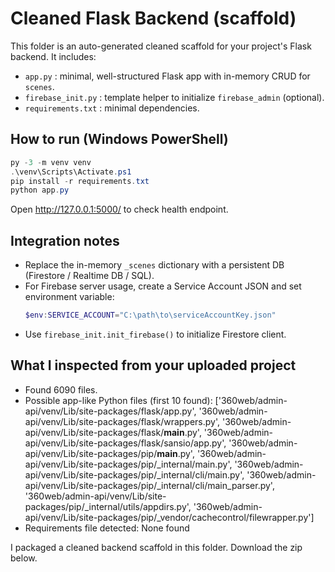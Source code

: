 
# Cleaned Flask Backend (scaffold)

This folder is an auto-generated cleaned scaffold for your project's Flask backend.
It includes:
- `app.py` : minimal, well-structured Flask app with in-memory CRUD for `scenes`.
- `firebase_init.py` : template helper to initialize `firebase_admin` (optional).
- `requirements.txt` : minimal dependencies.

## How to run (Windows PowerShell)
```powershell
py -3 -m venv venv
.\venv\Scripts\Activate.ps1
pip install -r requirements.txt
python app.py
```
Open http://127.0.0.1:5000/ to check health endpoint.

## Integration notes
- Replace the in-memory `_scenes` dictionary with a persistent DB (Firestore / Realtime DB / SQL).
- For Firebase server usage, create a Service Account JSON and set environment variable:
  ```powershell
  $env:SERVICE_ACCOUNT="C:\path\to\serviceAccountKey.json"
  ```
- Use `firebase_init.init_firebase()` to initialize Firestore client.

## What I inspected from your uploaded project
- Found 6090 files.
- Possible app-like Python files (first 10 found): ['360web/admin-api/venv/Lib/site-packages/flask/app.py', '360web/admin-api/venv/Lib/site-packages/flask/wrappers.py', '360web/admin-api/venv/Lib/site-packages/flask/__main__.py', '360web/admin-api/venv/Lib/site-packages/flask/sansio/app.py', '360web/admin-api/venv/Lib/site-packages/pip/__main__.py', '360web/admin-api/venv/Lib/site-packages/pip/_internal/main.py', '360web/admin-api/venv/Lib/site-packages/pip/_internal/cli/main.py', '360web/admin-api/venv/Lib/site-packages/pip/_internal/cli/main_parser.py', '360web/admin-api/venv/Lib/site-packages/pip/_internal/utils/appdirs.py', '360web/admin-api/venv/Lib/site-packages/pip/_vendor/cachecontrol/filewrapper.py']
- Requirements file detected: None found

I packaged a cleaned backend scaffold in this folder. Download the zip below.

